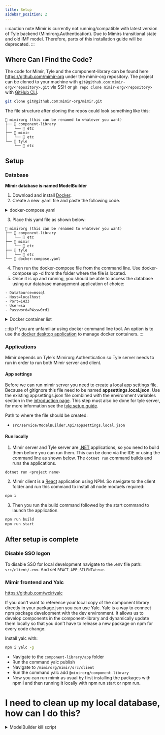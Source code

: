 ```yaml
---
title: Setup
sidebar_position: 2
---
```


:::caution note
Mimir is currently not running/compatible with latest version of Tyle backend (Mimirorg.Authentication). Due to Mimirs
transitional
state and old IMF model.
Therefore, parts of this installation guide will be deprecated.
:::

## Where Can I Find the Code?

The code for Mimir, Tyle and the component-library can be found here https://github.com/mimir-org under the mimir-org
repository. The project can be
cloned
to your machine with `git@github.com:mimir-org/<repository>.git` via SSH or `gh repo clone mimir-org/<repository>`
with [GitHub CLI](https://cli.github.com/).

```bash
git clone git@github.com:mimir-org/mimir.git
```

The file structure after cloning the repos could look something like this:

```
📁 mimirorg (this can be renamed to whatever you want)
├── 📁 component-library
│   └── 📁 etc
├── 📁 mimir
│   └── 📁 etc
└── 📁 tyle
    └── 📁 etc
```

## Setup

### Database

**Mimir database is named ModelBuilder**

1. Download and install [Docker](https://www.docker.com/).
2. Create a new .yaml file and paste the following code.

<details>
<summary>docker-compose.yaml</summary>

```yaml
version: "3.8"

services:
  mssql:
    image: "mcr.microsoft.com/mssql/server:2017-CU8-ubuntu"
    hostname: 'mssql'
    container_name: mssql
    ports:
      - '127.0.0.1:1433:1433'
    volumes:
      - mssql:/var/opt/mssql
    environment:
      - ACCEPT_EULA=Y
      - MSSQL_SA_PASSWORD=P4ssw0rd1
      - MSSQL_PID=Standard
    networks:
      - type_library_network
    restart: unless-stopped

volumes:
  mssql:
    driver: local

networks:
  type_library_network:
    driver: bridge
```

</details>

3. Place this yaml file as shown below:

```
📁 mimirorg (this can be renamed to whatever you want)
├── 📁 component-library
│   └── 📁 etc
├── 📁 mimir
│   └── 📁 etc
├── 📁 tyle
│   └── 📁 etc
└── 🐋 docker-compose.yaml
```

4. Then run the docker-compose file from the command line. Use docker-compose up -d from the folder where the file is
   located.
5. Once it is up and running, you should be able to access the database using our database management
   application of choice:

```
- DataSource=mssql
- Host=localhost
- Port=1433
- User=sa
- Password=P4ssw0rd1
```

<details>
<summary>Docker container list</summary>
```bash
CONTAINER ID   IMAGE                                            COMMAND                   CREATED         STATUS         PORTS                           NAMES
d914b6d4d538   mcr.microsoft.com/mssql/server:2017-CU8-ubuntu   "/opt/mssql/bin/sqls…"    9 seconds ago   Up 7 seconds   127.0.0.1:1433->1433/tcp        mssql
```
</details>

:::tip
If you are unfamiliar using docker command line tool. An option is to use
the [docker desktop application](https://www.docker.com/products/docker-desktop/) to manage docker containers.
:::

### Applications

Mimir depends on Tyle`s Mimirorg.Authentication so Tyle server needs to run in order to run both Mimir server and
client.

#### App settings

Before we can run mimir server you need to create a local app settings file. Because of gitignore this file need to be
named **appsettings.local.json**. Use the existing appsettings.json file combined with the environment variables section
in the [introduction page](intro.md). This step must also be done for tyle server, for more information see
the [tyle setup guide](../Tyle/setup).

Path to where the file should be created:

- `src/service/ModelBuilder.Api/appsettings.local.json`

#### Run locally

1. Mimir server and Tyle server are [.NET](https://dotnet.microsoft.com/en-us/) applications, so you need to build them
   before you can run them. This can be done via the IDE or using the command line as shown below. The `dotnet run`
   command builds and runs the applications.

```bash
dotnet run <project name>
```

2. Mimir client is a [React](https://react.dev/) application using NPM. So navigate to the client folder and run this
   command to install all node moduels required:

```bash
npm i
```

3. Then you run the build command followed by the start command to launch the application.

```bash
npm run build
npm run start
```

## After setup is complete

### Disable SSO logon

To disable SSO for local development navigate to the .env file path: `src/client/.env`. And set `REACT_APP_SILENT=true`.

### Mimir frontend and Yalc

https://github.com/wclr/yalc

If you don't want to reference your local copy of the component library directly in your package.json you can use Yalc.
Yalc is a way to connect npm package development with the dev environment. It allows us to develop components in the
component-library and dynamically update them locally so that you don't have to release a new package on npm for every
code change.

Install yalc with:

```bash
npm i yalc -g
```

- Navigate to the `component-library/app` folder
- Run the command yalc publish
- Navigate to `/mimirorg/mimir/src/client`
- Run the command yalc add `@mimirorg/component-library`
- Now you can run mimir as usual by first installing the packages with npm i and then running it locally with npm run
  start or npm run.

# I need to clean up my local database, how can I do this?

<details>
<summary>
ModelBuilder kill script
</summary>

```sql
---------------------------------------------------------------------
----------------------------------------------------------------------
--Script som kobler fra alt og alle som er tilkoblet
--Deretter slettes databasen
USE [master];
DECLARE @kill varchar(8000) = '';
SELECT @kill = @kill + 'kill ' + CONVERT(varchar(5), session_id) + ';'
FROM sys.dm_exec_sessions
WHERE database_id = db_id('ModelBuilder')
EXEC(@kill);
DROP DATABASE ModelBuilder
CREATE Database ModelBuilder
INSERT INTO [ModelBuilder].[dbo].[CollaborationPartner] VALUES ('Aibel', 'aibel.com', 0, 'rdf.aibel.com');
---------------------------------------------------------------------
--USE master
--GO
--xp_readerrorlog 0, 1, N'Server is listening on' 
--GO
```

</details>